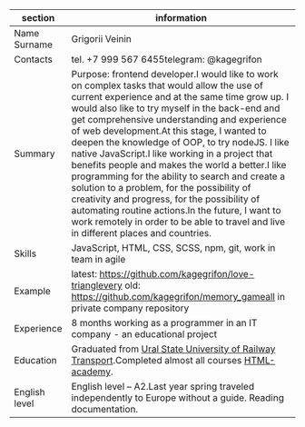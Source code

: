 |   section   |information|
|---|---|
| Name Surname | Grigorii Veinin |
| Contacts | tel. +7 999 567 6455telegram: @kagegrifon |
| Summary | Purpose: frontend developer.I would like to work on complex tasks that would allow the use of current experience and at the same time grow up. I would also like to try myself in the back-end and get comprehensive understanding and experience of web development.At this stage, I wanted to deepen the knowledge of OOP, to try nodeJS. I like native JavaScript.I like working in a project that benefits people and makes the world a better.I like programming for the ability to search and create a solution to a problem, for the possibility of creativity and progress, for the possibility of automating routine actions.In the future, I want to work remotely in order to be able to travel and live in different places and countries. |
| Skills | JavaScript, HTML, CSS, SCSS, npm, git, work in team in agile |
| Example | latest: https://github.com/kagegrifon/love-trianglevery old: https://github.com/kagegrifon/memory_gameall in private company repository |
| Experience | 8 months working as a programmer in an IT company - an educational project |
| Education | Graduated from [Ural State University of Railway Transport](http://www.usurt.ru/).Completed almost all courses [HTML-academy](https://htmlacademy.ru/profile/id404177/progress). |
| English level | English level – A2.Last year spring traveled independently to Europe without a guide. Reading documentation. |